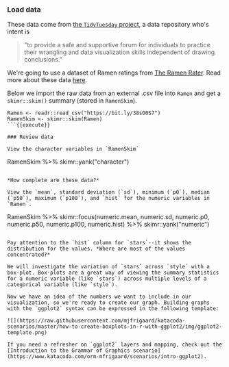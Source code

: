 ### Load data

These data come from [the `TidyTuesday` project](https://github.com/rfordatascience/tidytuesday), a data repository who's intent is 

> "to provide a safe and supportive forum for individuals to practice their wrangling and data visualization skills independent of drawing conclusions."

We're going to use a dataset of Ramen ratings from [The Ramen Rater](https://www.theramenrater.com/resources-2/the-list/). Read more about these data [here](https://github.com/rfordatascience/tidytuesday/tree/master/data/2019/2019-06-04).

Below we import the raw data from an external .csv file into `Ramen` and get a `skimr::skim()` summary (stored in `RamenSkim`). 


```
Ramen <- readr::read_csv("https://bit.ly/38sO0S7")
RamenSkim <- skimr::skim(Ramen)
```{{execute}}

### Review data 

View the character variables in `RamenSkim`

```
RamenSkim %>% 
  skimr::yank("character")
```{{execute}}

*How complete are these data?*

View the `mean`, standard deviation (`sd`), minimum (`p0`), median (`p50`), maximum (`p100`), and `hist` for the numeric variables in `Ramen`.

```
RamenSkim %>% 
  skimr::focus(numeric.mean, numeric.sd, 
               numeric.p0, numeric.p50, numeric.p100,
               numeric.hist) %>% 
  skimr::yank("numeric")
```{{execute}}

Pay attention to the `hist` column for `stars`--it shows the distribution for the values. *Where are most of the values concentrated?* 

We will investigate the variation of `stars` across `style` with a box-plot. Box-plots are a great way of viewing the summary statistics for a numeric variable (like `stars`) across multiple levels of a categorical variable (like `style`).

Now we have an idea of the numbers we want to include in our visualization, so we're ready to create our graph. Building graphs with the `ggplot2` syntax can be expressed in the following template:

![](https://raw.githubusercontent.com/mjfrigaard/katacoda-scenarios/master/how-to-create-boxplots-in-r-with-ggplot2/img/ggplot2-template.png)

If you need a refresher on `ggplot2` layers and mapping, check out the [Introduction to the Grammar of Graphics scenario](https://www.katacoda.com/orm-mfrigaard/scenarios/intro-ggplot2).
